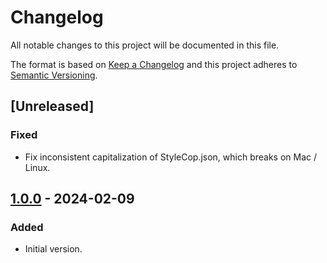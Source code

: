# Changelog

All notable changes to this project will be documented in this file.

The format is based on [Keep a Changelog](http://keepachangelog.com/)
and this project adheres to [Semantic Versioning](http://semver.org/).

## [Unreleased]

### Fixed

- Fix inconsistent capitalization of StyleCop.json, which breaks on Mac / Linux.

## [1.0.0] - 2024-02-09

### Added

- Initial version.

[1.0.0]: https://github.com/richtea/Richtea.RecommendedPractices/releases/tag/v1.0.0
